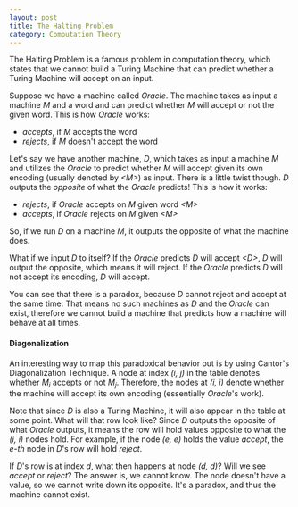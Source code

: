```yaml
---
layout: post
title: The Halting Problem
category: Computation Theory
---
```


The Halting Problem is a famous problem in computation theory, which states that we cannot build a Turing Machine that can predict whether a Turing Machine will accept on an input.

Suppose we have a machine called *Oracle*. The machine takes as input a machine *M* and a word and can predict whether *M* will accept or not the given word. This is how *Oracle* works:

* *accepts*, if *M* accepts the word
* *rejects*, if *M* doesn't accept the word

Let's say we have another machine, *D*, which takes as input a machine *M* and utilizes the *Oracle* to predict whether *M* will accept given its own encoding (usually denoted by *&#60;M&#62;*) as input. There is a little twist though. *D* outputs the *opposite* of what the *Oracle* predicts! This is how it works:

* *rejects*, if *Oracle* accepts on *M* given word *&#60;M&#62;*
* *accepts*, if *Oracle* rejects on *M* given *&#60;M&#62;*

So, if we run *D* on a machine *M*, it outputs the opposite of what the machine does.

What if we input *D* to itself? If the *Oracle* predicts *D* will accept *&#60;D&#62;*, *D* will output the opposite, which means it will reject. If the *Oracle* predicts *D* will not accept its encoding, *D* will accept.

You can see that there is a paradox, because *D* cannot reject and accept at the same time. That means no such machines as *D* and the *Oracle* can exist, therefore we cannot build a machine that predicts how a machine will behave at all times.

#### Diagonalization

An interesting way to map this paradoxical behavior out is by using Cantor's Diagonalization Technique. A node at index *(i, j)* in the table denotes whether <i>M<sub>i</sub></i> accepts or not <i>M<sub>j</sub></i>. Therefore, the nodes at *(i, i)* denote whether the machine will accept its own encoding (essentially *Oracle*'s work).

Note that since *D* is also a Turing Machine, it will also appear in the table at some point. What will that row look like? Since *D* outputs the opposite of what *Oracle* outputs, it means the row will hold values opposite to what the *(i, i)* nodes hold. For example, if the node *(e, e)* holds the value *accept*, the *e-th* node in *D*'s row will hold *reject*.

If *D*'s row is at index *d*, what then happens at node *(d, d)*? Will we see *accept* or *reject*? The answer is, we cannot know. The node doesn't have a value, so we cannot write down its opposite. It's a paradox, and thus the machine cannot exist.
